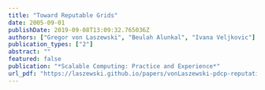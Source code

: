 ```yaml
---
title: "Toward Reputable Grids"
date: 2005-09-01
publishDate: 2019-09-08T13:09:32.765036Z
authors: ["Gregor von Laszewski", "Beulah Alunkal", "Ivana Veljkovic"]
publication_types: ["2"]
abstract: ""
featured: false
publication: "*Scalable Computing: Practice and Experience*"
url_pdf: "https://laszewski.github.io/papers/vonLaszewski-pdcp-reputation.pdf"
---
```


